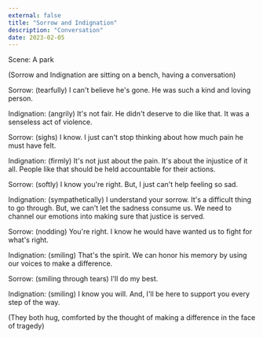 ```yaml
---
external: false
title: "Sorrow and Indignation"
description: "Conversation"
date: 2023-02-05
---
```


Scene: A park

(Sorrow and Indignation are sitting on a bench, having a conversation)

Sorrow: (tearfully) I can't believe he's gone. He was such a kind and loving person.

Indignation: (angrily) It's not fair. He didn't deserve to die like that. It was a senseless act of violence.

Sorrow: (sighs) I know. I just can't stop thinking about how much pain he must have felt.

Indignation: (firmly) It's not just about the pain. It's about the injustice of it all. People like that should be held accountable for their actions.

Sorrow: (softly) I know you're right. But, I just can't help feeling so sad.

Indignation: (sympathetically) I understand your sorrow. It's a difficult thing to go through. But, we can't let the sadness consume us. We need to channel our emotions into making sure that justice is served.

Sorrow: (nodding) You're right. I know he would have wanted us to fight for what's right.

Indignation: (smiling) That's the spirit. We can honor his memory by using our voices to make a difference.

Sorrow: (smiling through tears) I'll do my best.

Indignation: (smiling) I know you will. And, I'll be here to support you every step of the way.

(They both hug, comforted by the thought of making a difference in the face of tragedy)
